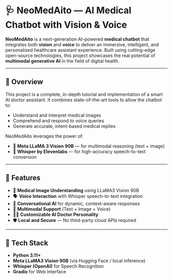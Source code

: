 ﻿# 🩺 NeoMedAito — AI Medical Chatbot with Vision & Voice

**NeoMedAito** is a next-generation AI-powered **medical chatbot** that integrates both **vision** and **voice** to deliver an immersive, intelligent, and personalized healthcare assistant experience. Built using cutting-edge open-source technologies, this project showcases the real potential of **multimodal generative AI** in the field of digital health.

---

## 🚀 Overview

This project is a complete, in-depth tutorial and implementation of a smart AI doctor assistant. It combines state-of-the-art tools to allow the chatbot to:

- Understand and interpret medical images
- Comprehend and respond to voice queries
- Generate accurate, intent-based medical replies

NeoMedAito leverages the power of:

- 🧠 **Meta LLaMA 3 Vision 90B** — for multimodal reasoning (text + image)
- 🎤 **Whisper by Elevenlabs** — for high-accuracy speech-to-text conversion

---

## 🌟 Features

- 🩻 **Medical Image Understanding** using LLaMA3 Vision 90B
- 🗣️ **Voice Interaction** with Whisper speech-to-text integration
- 💬 **Conversational AI** for dynamic, context-aware responses
- 🧬 **Multimodal Support** (Text + Image + Voice)
- 🧑‍⚕️ **Customizable AI Doctor Personality**
- 🛡️ **Local and Secure** — No third-party cloud APIs required

---

## 🧰 Tech Stack

- **Python 3.11+**
- **Meta LLaMA3 Vision 90B** (via Hugging Face / local inference)
- **Whisper (OpenAI)** for Speech Recognition
- **Gradio** for Web Interface



